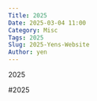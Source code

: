 ```yaml
---
Title: 2025
Date: 2025-03-04 11:00
Category: Misc
Tags: 2025
Slug: 2025-Yens-Website
Author: yen
---
```


2025

<!-- PELICAN_END_SUMMARY -->

#2025